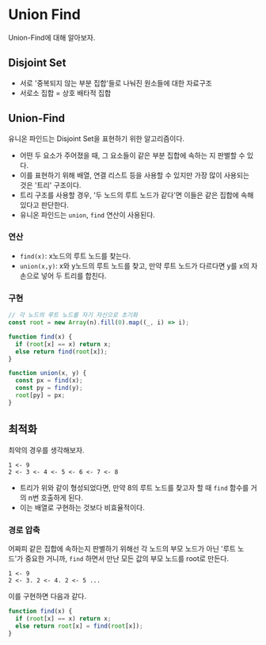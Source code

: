 # Union Find

Union-Find에 대해 알아보자.

## Disjoint Set

- 서로 '중복되지 않는 부분 집합'들로 나눠진 원소들에 대한 자료구조 
- 서로소 집합 = 상호 배타적 집합

## Union-Find 

유니온 파인드는 Disjoint Set을 표현하기 위한 알고리즘이다.

- 어떤 두 요소가 주어졌을 때, 그 요소들이 같은 부분 집합에 속하는 지 판별할 수 있다.
- 이를 표현하기 위해 배열, 연결 리스트 등을 사용할 수 있지만 가장 많이 사용되는 것은 '트리' 구조이다.
- 트리 구조를 사용할 경우, '두 노드의 루트 노드가 같다'면 이들은 같은 집합에 속해 있다고 판단한다.
- 유니온 파인드는 `union`, `find` 연산이 사용된다.

### 연산 

- `find(x)`: x노드의 루트 노드를 찾는다.
- `union(x,y)`: x와 y노드의 루트 노드를 찾고, 만약 루트 노드가 다르다면 y를 x의 자손으로 넣어 두 트리를 합친다.

### 구현

```js
// 각 노드의 루트 노드를 자기 자신으로 초기화
const root = new Array(n).fill(0).map((_, i) => i);

function find(x) {
  if (root[x] == x) return x;
  else return find(root[x]);
}

function union(x, y) {
  const px = find(x);
  const py = find(y);
  root[py] = px;
}
```

## 최적화

최악의 경우를 생각해보자. 

```
1 <- 9
2 <- 3 <- 4 <- 5 <- 6 <- 7 <- 8 
```

- 트리가 위와 같이 형성되었다면, 만약 8의 루트 노드를 찾고자 할 때 `find` 함수를 거의 n번 호출하게 된다.
- 이는 배열로 구현하는 것보다 비효율적이다.

### 경로 압축 

어짜피 같은 집합에 속하는지 판별하기 위해선 각 노드의 부모 노드가 아닌 '루트 노드'가 중요한 거니까, `find` 하면서 만난 모든 값의 부모 노드를 root로  만든다.

```
1 <- 9
2 <- 3. 2 <- 4. 2 <- 5 ...
```

이를 구현하면 다음과 같다.

```js
function find(x) {
  if (root[x] == x) return x;
  else return root[x] = find(root[x]);
}
```

